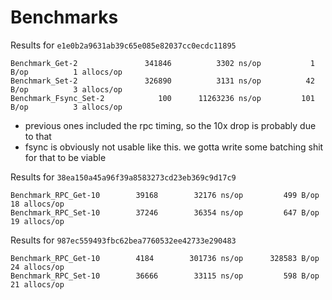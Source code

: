 # Benchmarks

Results for `e1e0b2a9631ab39c65e085e82037cc0ecdc11895`
```
Benchmark_Get-2         	  341846	      3302 ns/op	       1 B/op	       1 allocs/op
Benchmark_Set-2         	  326890	      3131 ns/op	      42 B/op	       3 allocs/op
Benchmark_Fsync_Set-2   	     100	  11263236 ns/op	     101 B/op	       3 allocs/op
```
- previous ones included the rpc timing, so the 10x drop is probably due to that
- fsync is obviously not usable like this. we gotta write some batching shit for that to be viable



Results for `38ea150a45a96f39a8583273cd23eb369c9d17c9`
```
Benchmark_RPC_Get-10    	39168	     32176 ns/op	     499 B/op	      18 allocs/op
Benchmark_RPC_Set-10    	37246	     36354 ns/op	     647 B/op	      19 allocs/op
```


Results for `987ec559493fbc62bea7760532ee42733e290483`
```
Benchmark_RPC_Get-10    	4184	    301736 ns/op	  328583 B/op	      24 allocs/op
Benchmark_RPC_Set-10    	36666	     33115 ns/op	     598 B/op	      21 allocs/op
```

